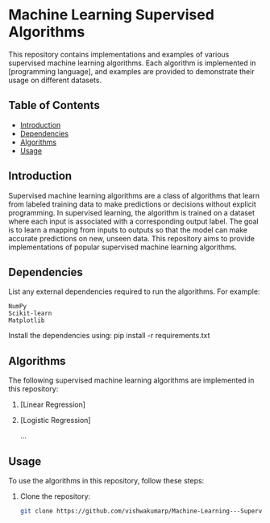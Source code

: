 # Machine Learning Supervised Algorithms

This repository contains implementations and examples of various supervised machine learning algorithms. Each algorithm is implemented in [programming language], and examples are provided to demonstrate their usage on different datasets.

## Table of Contents

- [Introduction](#introduction)
- [Dependencies](#dependencies)
- [Algorithms](#algorithms)
- [Usage](#usage)

## Introduction
Supervised machine learning algorithms are a class of algorithms that learn from labeled training data to make predictions or decisions without explicit programming. In supervised learning, the algorithm is trained on a dataset where each input is associated with a corresponding output label. The goal is to learn a mapping from inputs to outputs so that the model can make accurate predictions on new, unseen data. This repository aims to provide implementations of popular supervised machine learning algorithms.

## Dependencies

List any external dependencies required to run the algorithms. For example:

    NumPy
    Scikit-learn
    Matplotlib

Install the dependencies using:
pip install -r requirements.txt

## Algorithms

The following supervised machine learning algorithms are implemented in this repository:

1. [Linear Regression]
2. [Logistic Regression]

   ...

## Usage

To use the algorithms in this repository, follow these steps:

1. Clone the repository:
     ```bash
   git clone https://github.com/vishwakumarp/Machine-Learning---Supervised-Learning.git

